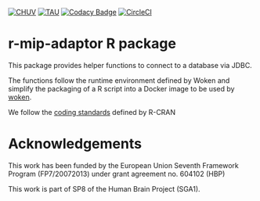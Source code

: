 [![CHUV](https://img.shields.io/badge/CHUV-LREN-AF4C64.svg)](https://www.unil.ch/lren/en/home.html) [![TAU](https://img.shields.io/badge/TAU-ICTAF-AD2C32.svg)](http://ictaf.tau.ac.il/index.asp?lang=eng) [![Codacy Badge](https://api.codacy.com/project/badge/Grade/40c204886cbc4d3986662bfe19a546ba)](https://www.codacy.com/app/hbp-mip/r-mip-adaptor?utm_source=github.com&amp;utm_medium=referral&amp;utm_content=HBPMedical/r-mip-adaptor&amp;utm_campaign=Badge_Grade) [![CircleCI](https://circleci.com/gh/HBPMedical/r-mip-adaptor.svg?style=svg)](https://circleci.com/gh/HBPMedical/r-mip-adaptor)

# r-mip-adaptor R package

This package provides helper functions to connect to a database via JDBC.

The functions follow the runtime environment defined by Woken and simplify the packaging of a R script into a Docker image to be used by [woken](https://github.com/LREN-CHUV/woken).

We follow the [coding standards](https://cran.r-project.org/manuals.html#R-exts) defined by R-CRAN

# Acknowledgements

This work has been funded by the European Union Seventh Framework Program (FP7/2007­2013) under grant agreement no. 604102 (HBP)

This work is part of SP8 of the Human Brain Project (SGA1).
